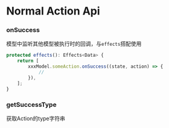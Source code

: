 # Normal Action Api

### onSuccess
模型中监听其他模型被执行时的回调，与`effects`搭配使用
```typescript
protected effects(): Effects<Data> {
    return [
        xxxModel.someAction.onSuccess((state, action) => {
            //
        }),
    ];
}
```

### getSuccessType
获取Action的type字符串
